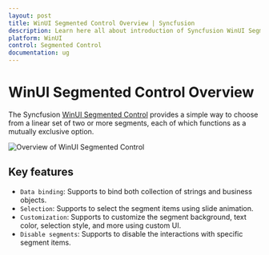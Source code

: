 ```yaml
---
layout: post
title: WinUI Segmented Control Overview | Syncfusion
description: Learn here all about introduction of Syncfusion WinUI Segmented Control (SfSegmentedControl) with key features and more. 
platform: WinUI
control: Segmented Control
documentation: ug
---
```


# WinUI Segmented Control Overview

The Syncfusion [WinUI Segmented Control](https://www.syncfusion.com/winui-controls/segmented-control) provides a simple way to choose from a linear set of two or more segments, each of which functions as a mutually exclusive option.

![Overview of WinUI Segmented Control](overview_images/winui-segmented-control-overview.png)

## Key features

* `Data binding`: Supports to bind both collection of strings and business objects.
* `Selection`: Supports to select the segment items using slide animation.
* `Customization`: Supports to customize the segment background, text color, selection style, and more using custom UI. 
* `Disable segments`: Supports to disable the interactions with specific segment items.
